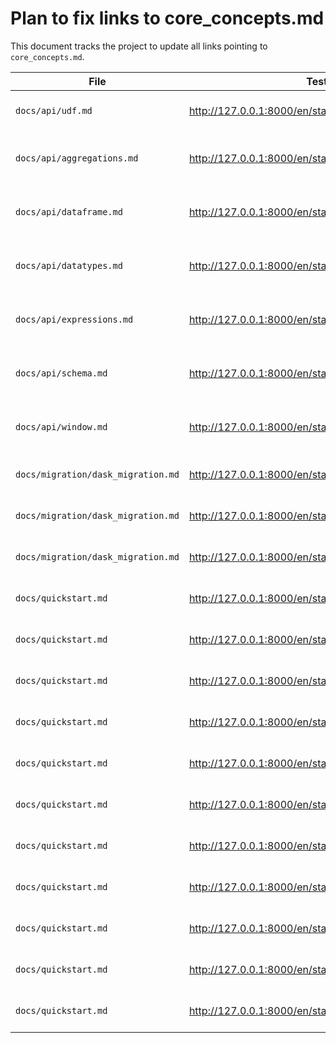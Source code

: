 # Plan to fix links to core_concepts.md

This document tracks the project to update all links pointing to `core_concepts.md`.

| File | Test Link | Link Label | Link | New Link | Status |
|---|---|---|---|---|---|
| `docs/api/udf.md` | http://127.0.0.1:8000/en/stable/api/udf/ | UDFs | `../core_concepts.md#user-defined-functions-udf` | `../custom-code/udfs.md` | Done ([PR #5022](https://github.com/Eventual-Inc/Daft/pull/5022)) |
| `docs/api/aggregations.md` | http://127.0.0.1:8000/en/stable/api/aggregations/ | Aggregations and Grouping | `../core_concepts.md#aggregations-and-grouping` | | Links Removed - Plain Text |
| `docs/api/dataframe.md` | http://127.0.0.1:8000/en/stable/api/dataframe/ | DataFrames | `../core_concepts.md#dataframe` | | Links Removed - Plain Text |
| `docs/api/datatypes.md` | http://127.0.0.1:8000/en/stable/api/datatypes/ | DataTypes | `../core_concepts.md#datatypes` | | Links Removed - Plain Text |
| `docs/api/expressions.md` | http://127.0.0.1:8000/en/stable/api/expressions/ | Expressions | `../core_concepts.md#expressions` | | Links Removed - Plain Text |
| `docs/api/schema.md` | http://127.0.0.1:8000/en/stable/api/schema/ | Schemas | `../core_concepts.md#schemas-and-types` | | Links Removed - Plain Text |
| `docs/api/window.md` | http://127.0.0.1:8000/en/stable/api/window/ | Window Functions | `../core_concepts.md/#window-functions` | | Links Removed - Plain Text |
| `docs/migration/dask_migration.md` | http://127.0.0.1:8000/en/stable/migration/dask_migration/ | Expressions | `../core_concepts.md#expressions` | `../api/expressions.md` | Changed - Not Tested |
| `docs/migration/dask_migration.md` | http://127.0.0.1:8000/en/stable/migration/dask_migration/ | the documentation | `../core_concepts.md#datatypes` | `../api/datatypes.md` | Changed - Not Tested |
| `docs/migration/dask_migration.md` | http://127.0.0.1:8000/en/stable/migration/dask_migration/ | User-Defined Functions (UDFs) | `../core_concepts.md#user-defined-functions-udf` | `../custom-code/udfs.md` | Changed - Not Tested |
| `docs/quickstart.md` | http://127.0.0.1:8000/en/stable/quickstart/ | Expressions | `core_concepts.md#expressions` (line 292) | `api/expressions.md` | Changed - Not Tested |
| `docs/quickstart.md` | http://127.0.0.1:8000/en/stable/quickstart/ | **DataFrame Operations** | `core_concepts.md#dataframe` (line 518) | `api/dataframe.md` | Changed - Not Tested |
| `docs/quickstart.md` | http://127.0.0.1:8000/en/stable/quickstart/ | **Expressions** | `core_concepts.md#expressions` (line 519) | `api/expressions.md` | Changed - Not Tested |
| `docs/quickstart.md` | http://127.0.0.1:8000/en/stable/quickstart/ | **Reading Data** | `core_concepts.md#reading-data` (line 520) | `connectors/index.md` | Changed - Not Tested |
| `docs/quickstart.md` | http://127.0.0.1:8000/en/stable/quickstart/ | **Writing Data** | `core_concepts.md#reading-data` (line 521) | `connectors/index.md` | Changed - Not Tested |
| `docs/quickstart.md` | http://127.0.0.1:8000/en/stable/quickstart/ | **DataTypes** | `core_concepts.md#datatypes` (line 522) | `api/datatypes.md` | Changed - Not Tested |
| `docs/quickstart.md` | http://127.0.0.1:8000/en/stable/quickstart/ | **SQL** | `core_concepts.md#sql` (line 523) | `sql_overview.md` | Changed - Not Tested |
| `docs/quickstart.md` | http://127.0.0.1:8000/en/stable/quickstart/ | **Aggregations and Grouping** | `core_concepts.md#aggregations-and-grouping` (line 524) | `api/aggregations.md` | Changed - Not Tested |
| `docs/quickstart.md` | http://127.0.0.1:8000/en/stable/quickstart/ | **Window Functions** | `core_concepts.md#window-functions` (line 525) | `api/window.md` | Changed - Not Tested |
| `docs/quickstart.md` | http://127.0.0.1:8000/en/stable/quickstart/ | **User-Defined Functions (UDFs)** | `core_concepts.md#user-defined-functions-udf` (line 526) | `custom-code/udfs.md` | Changed - Not Tested |
| `docs/quickstart.md` | http://127.0.0.1:8000/en/stable/quickstart/ | **Multimodal Data** | `core_concepts.md#multimodal-data` (line 527) | `modalities/index.md` | Changed - Not Tested |
